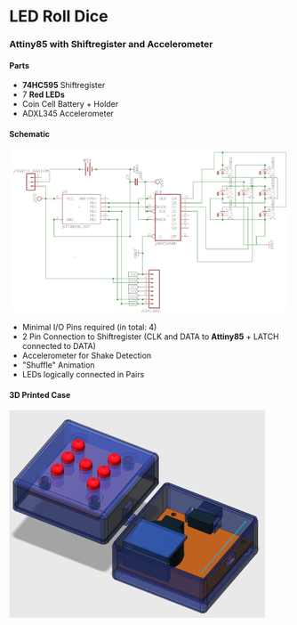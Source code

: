 # LED Roll Dice
### Attiny85 with Shiftregister and Accelerometer
#### Parts
* **74HC595** Shiftregister
* 7 **Red LEDs**
* Coin Cell Battery + Holder
* ADXL345 Accelerometer
#### Schematic
![3D Case](./doc/schematic.png)
* Minimal I/O Pins required (in total: 4)
* 2 Pin Connection to Shiftregister (CLK and DATA to **Attiny85** + LATCH connected to DATA)
* Accelerometer for Shake Detection
* "Shuffle" Animation
* LEDs logically connected in Pairs
#### 3D Printed Case
![3D Case](./doc/case.png)